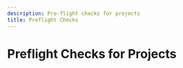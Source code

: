 ```yaml
---
description: Pre-flight checks for projects
title: Preflight Checks
---
```


# Preflight Checks for Projects

